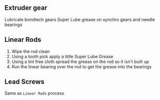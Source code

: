 

## Extruder gear
Lubricate bondtech gears
  Super Lube grease on synchro gears and needle bearings

## Linear Rods
1. Wipe the rod clean
2. Using a tooth pick apply a little Super Lube Grease
3. Using a lint free cloth spread the grease on the rod so it isn't built up
4. Run the linear bearing over the rod to get the grease into the bearings

## Lead Screws
Same as `Linear Rods` process
<!--stackedit_data:
eyJoaXN0b3J5IjpbLTcwNTI5NjIyLDE4NzgyMDE0MjBdfQ==
-->